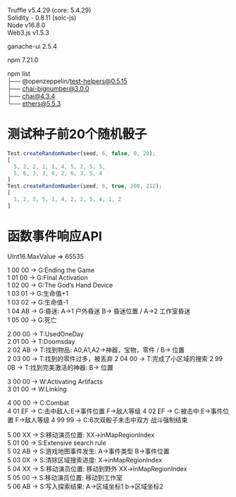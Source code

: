 
Truffle v5.4.29 (core: 5.4.29)  
Solidity - 0.8.11 (solc-js)  
Node v16.8.0  
Web3.js v1.5.3  
  
ganache-ui 2.5.4  
  
npm 7.21.0  
  
npm list  
├── @openzeppelin/test-helpers@0.5.15  
├── chai-bignumber@3.0.0  
├── chai@4.3.4  
└── ethers@5.5.3  

# 测试种子前20个随机骰子

```js
Test.createRandomNumber(seed, 6, false, 0, 20);
[
  5, 2, 2, 1, 1, 4, 5, 2, 5, 5,
  5, 6, 3, 3, 6, 2, 6, 3, 5, 4
]
Test.createRandomNumber(seed, 6, true, 200, 212);
[
  1, 2, 3, 5, 1, 4, 2, 2, 5, 4, 1, 2
]
```

# 函数事件响应API

UInt16.MaxValue => 65535

1 00 00 -> G:Ending the Game  
1 01 00 -> G:Final Activation  
1 02 00 -> G:The God’s Hand Device  
1 03 01 -> G:生命值+1  
1 03 02 -> G:生命值-1  
1 04 AB -> G:昏迷: A->1 户外昏迷 B-> 昏迷位置 / A->2 工作室昏迷  
1 05 00 -> G:死亡  

2 00 00 -> T:UsedOneDay  
2 01 00 -> T:Doomsday  
2 02 AB -> T:找到物品: A0,A1,A2->神器，宝物，零件 / B-> 位置  
2 03 00 -> T:找到的零件过多，被丢弃
2 04 00 -> T:完成了小区域的搜索
2 99 0B -> T:找到完美激活的神器: B-> 位置  

3 00 00 -> W:Activating Artifacts  
3 01 00 -> W:Linking  

4 00 00 -> C:Combat  
4 01 EF -> C:击中敌人:E->事件位置 F->敌人等级
4 02 EF -> C:被击中:E->事件位置 F->敌人等级
4 99 99 -> C:6次双骰子未击中双方 战斗强制结束

5 00 XX -> S:移动演员位置: XX->inMapRegionIndex  
5 01 00 -> S:Extensive search rule  
5 02 AB -> S:游戏地图事件发生: A->事件类型 B->事件位置  
5 03 0X -> S:清除区域搜索进度: X->inMapRegionIndex  
5 04 XX -> S:移动演员位置: 移动到野外 XX->inMapRegionIndex  
5 05 00 -> S:移动演员位置: 移动到工作室  
5 06 AB -> S:写入探索结果: A->区域坐标1 b->区域坐标2
